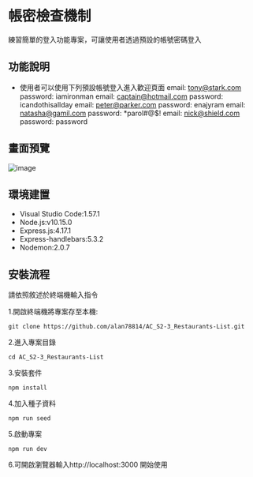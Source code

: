 # 帳密檢查機制
練習簡單的登入功能專案，可讓使用者透過預設的帳號密碼登入

## 功能說明
- 使用者可以使用下列預設帳號登入進入歡迎頁面
email: tony@stark.com password: iamironman
email: captain@hotmail.com password: icandothisallday
email: peter@parker.com password: enajyram
email: natasha@gamil.com password: *parol#@$!
email: nick@shield.com password: password

## 畫面預覽
![image](https://github.com/alan78814/AC_S2-3_Restaurants-List_CRUD/blob/main/1.PNG)

## 環境建置
- Visual Studio Code:1.57.1
- Node.js:v10.15.0
- Express.js:4.17.1
- Express-handlebars:5.3.2
- Nodemon:2.0.7

## 安裝流程
請依照敘述於終端機輸入指令

1.開啟終端機將專案存至本機:
```
git clone https://github.com/alan78814/AC_S2-3_Restaurants-List.git
```
2.進入專案目錄
```
cd AC_S2-3_Restaurants-List
```
3.安裝套件
```
npm install
```
4.加入種子資料
```
npm run seed
```
5.啟動專案
```
npm run dev
```
6.可開啟瀏覽器輸入http://localhost:3000 開始使用
